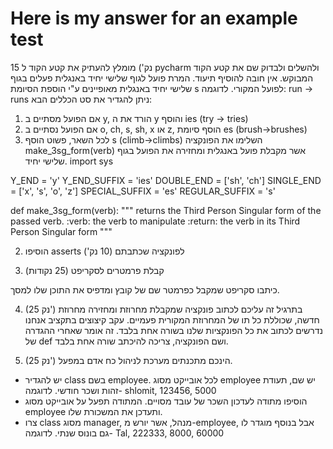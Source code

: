 # Here is my answer for an example test
15 נק') מומלץ להעתיק את קטע הקוד ל pycharm ולהשלים ולבדוק שם את קטע הקוד המבוקש.
אין חובה להוסיף תיעוד.
          המרת פועל לגוף שלישי יחיד באנגלית
פעלים בגוף שלישי יחיד באנגלית מאופיינים ע"י הוספת הסיומת s  לפועל המקורי.
לדוגמה:
run -> runs
ניתן להגדיר את סט הכללים הבא:
1.	אם הפועל מסתיים ב y, הורד את ה y והוסף ies (try -> tries)
2.	אם הפועל נסתיים ב o, ch, s, sh, x או z, הוסף סיומת es (brush->brushes)
3.	לכל השאר, פשוט הוסף s (climb->climbs)
השלימו את הפונקציה make_3sg_form(verb) אשר מקבלת פועל באנגלית ומחזירה את הפועל בגוף שלישי יחיד.
import sys

Y_END = 'y'
Y_END_SUFFIX = 'ies'
DOUBLE_END = ['sh', 'ch']
SINGLE_END = ['x', 's', 'o', 'z']
SPECIAL_SUFFIX = 'es'
REGULAR_SUFFIX = 's'


def make_3sg_form(verb):
    """
    returns the Third Person Singular form of the passed verb.
    :verb: the verb to manipulate
    :return: the verb in its Third Person Singular form
    """


2.	הוסיפו asserts לפונקציה שכתבתם (10 נק')

3.	קבלת פרמטרים לסקריפט (25 נקודות)

כיתבו סקריפט שמקבל כפרמטר שם של קובץ ומדפיס את התוכן שלו למסך.

4.	(25 נק') בתרגיל זה עליכם לכתוב פונקציה שמקבלת מחרוזת ומחזירה מחרוזת חדשה, שכוללת כל תו של המחרוזת המקורית פעמיים. עקב קיצוצים בתקציב אנחנו נדרשים לכתוב את כל הפונקציות שלנו בשורה אחת בלבד. זה אומר שאחרי ההגדרה של def ושם הפונקציה, צריכה להיכתב שורה אחת בלבד.

5.	(25 נק') הינכם מתכנתים מערכת לניהול כח אדם במפעל. 
-	יש להגדיר class בשם employee. לכל אובייקט מסוג employee יש שם, תעודת זהות ושכר חודשי. לדוגמה-
shlomit, 123456, 5000
-	הוסיפו מתודה לעדכון השכר של עובד מסויים. המתודה תפעל על אובייקט מסוג employee ותעדכן את המשכורת שלו.
-	צרו class מסוג manager, מנהל, אשר יורש מ-employee, אבל בנוסף מוגדר לו גם בונוס שנתי. לדוגמה- 
Tal, 222333, 8000, 60000 
